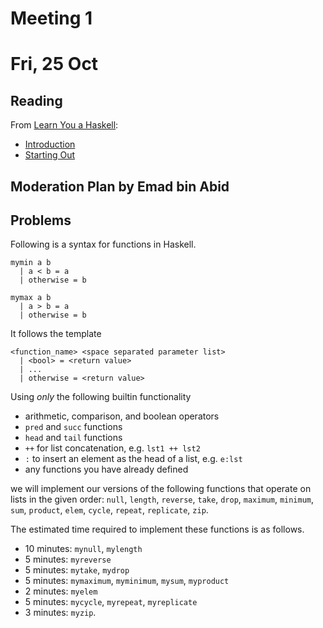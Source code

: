 # Meeting 1
# Fri, 25 Oct

## Reading
From [Learn You a Haskell](http://learnyouahaskell.com):

- [Introduction](http://learnyouahaskell.com/introduction)
- [Starting Out](http://learnyouahaskell.com/starting-out)

## Moderation Plan by Emad bin Abid


## Problems

Following is a syntax for functions in Haskell.
```
mymin a b
  | a < b = a
  | otherwise = b
  
mymax a b
  | a > b = a
  | otherwise = b
```

It follows the template
```
<function_name> <space separated parameter list>
  | <bool> = <return value>
  | ...
  | otherwise = <return value>
```

Using _only_ the following builtin functionality

- arithmetic, comparison, and boolean operators
- `pred` and `succ` functions
- `head` and `tail` functions
- `++` for list concatenation, e.g. `lst1 ++ lst2`
- `:` to insert an element as the head of a list, e.g. `e:lst`
- any functions you have already defined

we will implement our versions of the following functions that operate on lists in the given order: `null`, `length`, `reverse`, `take`, `drop`, `maximum`, `minimum`, `sum`, `product`, `elem`, `cycle`, `repeat`, `replicate`, `zip`.

The estimated time required to implement these functions is as follows.

- 10 minutes: `mynull`, `mylength`
- 5 minutes: `myreverse`
- 5 minutes: `mytake`, `mydrop`
- 5 minutes: `mymaximum`, `myminimum`, `mysum`, `myproduct`
- 2 minutes: `myelem`
- 5 minutes: `mycycle`, `myrepeat`, `myreplicate`
- 3 minutes: `myzip`.
